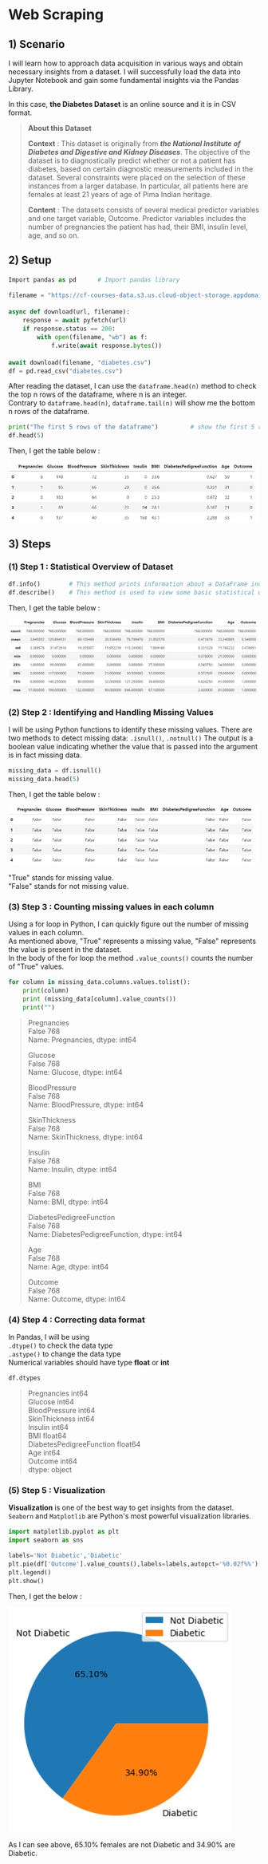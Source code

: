 # Web Scraping
## 1) Scenario
I will learn how to approach data acquisition in various ways and obtain necessary insights from a dataset.
I will successfully load the data into Jupyter Notebook and gain some fundamental insights via the Pandas Library.

In this case, **the Diabetes Dataset** is an online source and it is in CSV format.

> **About this Dataset**
> 
> **Context** : This dataset is originally from ***the National Institute of Diabetes and Digestive and Kidney Diseases***. The objective of the dataset is to diagnostically predict whether or not a patient has diabetes, based on certain diagnostic measurements included in the dataset. Several constraints were placed on the selection of these instances from a larger database. In particular, all patients here are females at least 21 years of age of Pima Indian heritage.
> 
> **Content** : The datasets consists of several medical predictor variables and one target variable, Outcome. Predictor variables includes the number of pregnancies the patient has had, their BMI, insulin level, age, and so on.
> 
## 2) Setup
```python
Import pandas as pd      # Import pandas library
```
```python
filename = "https://cf-courses-data.s3.us.cloud-object-storage.appdomain.cloud/IBMDeveloperSkillsNetwork-PY0101EN-SkillsNetwork/labs/Module%205/data/diabetes.csv"

async def download(url, filename):
    response = await pyfetch(url)
    if response.status == 200:
        with open(filename, "wb") as f:
            f.write(await response.bytes())

await download(filename, "diabetes.csv")
df = pd.read_csv("diabetes.csv")
```
After reading the dataset, I can use the `dataframe.head(n)` method to check the top n rows of the dataframe, where n is an integer.    
Contrary to `dataframe.head(n)`, `dataframe.tail(n)` will show me the bottom n rows of the dataframe.
```python
print("The first 5 rows of the dataframe")         # show the first 5 rows using dataframe.head() method
df.head(5)
```
Then, I get the table below :

![table1](https://github.com/Atikers/Images/blob/main/Project%20%232%20-%20image(1).jpg)

## 3) Steps
### (1) Step 1 : Statistical Overview of Dataset
```python
df.info()        # This method prints information about a DataFrame including the index dtype and columns, non-null values and memory usage.
df.describe()    # This method is used to view some basic statistical details like percentile, mean, standard deviation, etc. of a data frame or a series of numeric values.
```
Then, I get the table below :

![table2](https://github.com/Atikers/Images/blob/main/Project%20%232%20-%20image(2).jpg)

### (2) Step 2 : Identifying and Handling Missing Values
I will be using Python functions to identify these missing values. There are two methods to detect missing data:
`.isnull()`, `.notnull()`
The output is a boolean value indicating whether the value that is passed into the argument is in fact missing data.
```python
missing_data = df.isnull()
missing_data.head(5)
```
Then, I get the table below :    

![table3](https://github.com/Atikers/Images/blob/main/Project%20%232%20-%20image(3).jpg)

"True" stands for missing value.    
"False" stands for not missing value.

### (3) Step 3 : Counting missing values in each column
Using a for loop in Python, I can quickly figure out the number of missing values in each column.    
As mentioned above, "True" represents a missing value, "False" represents the value is present in the dataset.    
In the body of the for loop the method `.value_counts()` counts the number of "True" values.

```python
for column in missing_data.columns.values.tolist():
    print(column)
    print (missing_data[column].value_counts())
    print("")
```

>Pregnancies    
>False    768    
>Name: Pregnancies, dtype: int64
>
>Glucose    
>False    768    
>Name: Glucose, dtype: int64    
>
>BloodPressure    
>False    768    
>Name: BloodPressure, dtype: int64    
>
>SkinThickness    
>False    768    
>Name: SkinThickness, dtype: int64    
>
>Insulin    
>False    768    
>Name: Insulin, dtype: int64    
>
>BMI    
>False    768    
>Name: BMI, dtype: int64    
>
>DiabetesPedigreeFunction    
>False    768    
>Name: DiabetesPedigreeFunction, dtype: int64    
>
>Age    
>False    768    
>Name: Age, dtype: int64    
>
>Outcome    
>False    768    
>Name: Outcome, dtype: int64

### (4) Step 4 : Correcting data format
In Pandas, I will be using    
`.dtype()` to check the data type    
`.astype()` to change the data type    
Numerical variables should have type **float** or **int**
```python
df.dtypes
```
  
>Pregnancies                    int64    
>Glucose                        int64    
>BloodPressure                  int64    
>SkinThickness                  int64    
>Insulin                        int64    
>BMI                            float64    
>DiabetesPedigreeFunction       float64    
>Age                            int64    
>Outcome                        int64    
>dtype: object    

### (5) Step 5 : Visualization
**Visualization** is one of the best way to get insights from the dataset.    
`Seaborn` and `Matplotlib` are Python's most powerful visualization libraries.  

```python
import matplotlib.pyplot as plt
import seaborn as sns
```
```python
labels='Not Diabetic','Diabetic'
plt.pie(df['Outcome'].value_counts(),labels=labels,autopct='%0.02f%%')
plt.legend()
plt.show()
```

Then, I get the below : 

![table4](https://github.com/Atikers/Images/blob/main/Project%20%232%20-%20image(4).jpg)

As I can see above, 65.10% females are not Diabetic and 34.90% are Diabetic.

